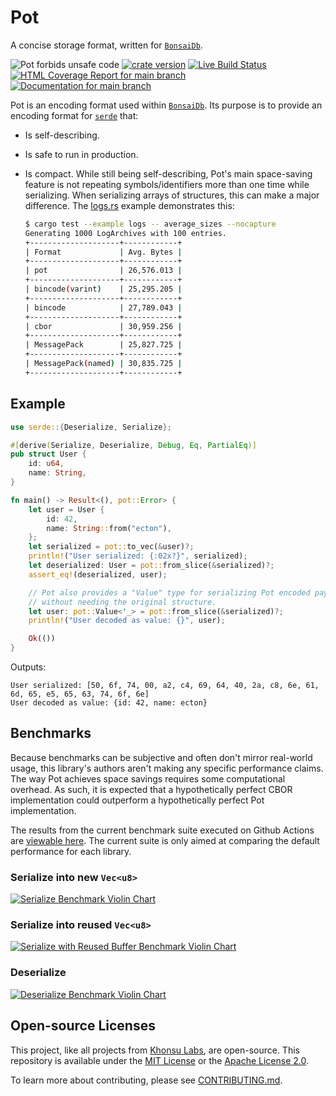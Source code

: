 # Pot

A concise storage format, written for [`BonsaiDb`](https://bonsaidb.io/).

![Pot forbids unsafe code](https://img.shields.io/badge/unsafe-forbid-success)
[![crate version](https://img.shields.io/crates/v/pot.svg)](https://crates.io/crates/pot)
[![Live Build Status](https://img.shields.io/github/workflow/status/khonsulabs/pot/Tests/main)](https://github.com/khonsulabs/pot/actions?query=workflow:Tests)
[![HTML Coverage Report for `main` branch](https://khonsulabs.github.io/pot/coverage/badge.svg)](https://khonsulabs.github.io/pot/coverage/)
[![Documentation for `main` branch](https://img.shields.io/badge/docs-main-informational)](https://khonsulabs.github.io/pot/main/pot/)

Pot is an encoding format used within [`BonsaiDb`](https://bonsaidb.io/). Its purpose is to
provide an encoding format for [`serde`](https://serde.rs) that:

* Is self-describing.
* Is safe to run in production.
* Is compact. While still being self-describing, Pot's main space-saving feature
  is not repeating symbols/identifiers more than one time while serializing.
  When serializing arrays of structures, this can make a major difference. The
  [logs.rs](https://github.com/khonsulabs/pot/blob/main/pot/examples/logs.rs)
  example demonstrates this:
  
  ```sh
  $ cargo test --example logs -- average_sizes --nocapture
  Generating 1000 LogArchives with 100 entries.
  +--------------------+------------+
  | Format             | Avg. Bytes |
  +--------------------+------------+
  | pot                | 26,576.013 |
  +--------------------+------------+
  | bincode(varint)    | 25,295.205 |
  +--------------------+------------+
  | bincode            | 27,789.043 |
  +--------------------+------------+
  | cbor               | 30,959.256 |
  +--------------------+------------+
  | MessagePack        | 25,827.725 |
  +--------------------+------------+
  | MessagePack(named) | 30,835.725 |
  +--------------------+------------+
  ```

## Example

```rust
use serde::{Deserialize, Serialize};

#[derive(Serialize, Deserialize, Debug, Eq, PartialEq)]
pub struct User {
    id: u64,
    name: String,
}

fn main() -> Result<(), pot::Error> {
    let user = User {
        id: 42,
        name: String::from("ecton"),
    };
    let serialized = pot::to_vec(&user)?;
    println!("User serialized: {:02x?}", serialized);
    let deserialized: User = pot::from_slice(&serialized)?;
    assert_eq!(deserialized, user);

    // Pot also provides a "Value" type for serializing Pot encoded payloads
    // without needing the original structure.
    let user: pot::Value<'_> = pot::from_slice(&serialized)?;
    println!("User decoded as value: {}", user);

    Ok(())
}
```

Outputs:

```text
User serialized: [50, 6f, 74, 00, a2, c4, 69, 64, 40, 2a, c8, 6e, 61, 6d, 65, e5, 65, 63, 74, 6f, 6e]
User decoded as value: {id: 42, name: ecton}
```

## Benchmarks

Because benchmarks can be subjective and often don't mirror real-world usage,
this library's authors aren't making any specific performance claims. The way
Pot achieves space savings requires some computational overhead. As such, it is
expected that a hypothetically perfect CBOR implementation could outperform a
hypothetically perfect Pot implementation.

The results from the current benchmark suite executed on Github Actions are
[viewable here](https://pot.bonsaidb.io/benchmarks/report/). The current suite
is only aimed at comparing the default performance for each library.

### Serialize into new `Vec<u8>`

[![Serialize Benchmark Violin Chart](https://pot.bonsaidb.io/benchmarks/logs_serialize/report/violin.svg)](https://pot.bonsaidb.io/benchmarks/logs_serialize/report/index.html)

### Serialize into reused `Vec<u8>`

[![Serialize with Reused Buffer Benchmark Violin Chart](https://pot.bonsaidb.io/benchmarks/logs_serialize-reuse/report/violin.svg)](https://pot.bonsaidb.io/benchmarks/logs_serialize-reuse/report/index.html)

### Deserialize

[![Deserialize Benchmark Violin Chart](https://pot.bonsaidb.io/benchmarks/logs_deserialize/report/violin.svg)](https://pot.bonsaidb.io/benchmarks/logs_deserialize/report/index.html)

## Open-source Licenses

This project, like all projects from [Khonsu Labs](https://khonsulabs.com/), are
open-source. This repository is available under the [MIT License](./LICENSE-MIT)
or the [Apache License 2.0](./LICENSE-APACHE).

To learn more about contributing, please see [CONTRIBUTING.md](./CONTRIBUTING.md).
